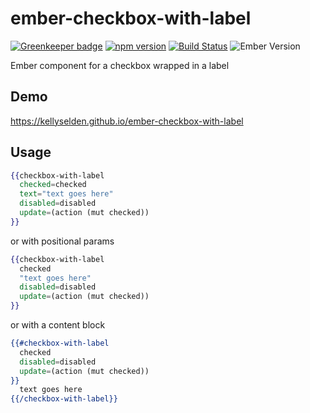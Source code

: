 # ember-checkbox-with-label

[![Greenkeeper badge](https://badges.greenkeeper.io/kellyselden/ember-checkbox-with-label.svg)](https://greenkeeper.io/)
[![npm version](https://badge.fury.io/js/ember-checkbox-with-label.svg)](https://badge.fury.io/js/ember-checkbox-with-label)
[![Build Status](https://travis-ci.org/kellyselden/ember-checkbox-with-label.svg?branch=master)](https://travis-ci.org/kellyselden/ember-checkbox-with-label)
![Ember Version](https://embadge.io/v1/badge.svg?start=2.12.0)

Ember component for a checkbox wrapped in a label

## Demo

https://kellyselden.github.io/ember-checkbox-with-label

## Usage

```hbs
{{checkbox-with-label
  checked=checked
  text="text goes here"
  disabled=disabled
  update=(action (mut checked))
}}
```

or with positional params

```hbs
{{checkbox-with-label
  checked
  "text goes here"
  disabled=disabled
  update=(action (mut checked))
}}
```

or with a content block

```hbs
{{#checkbox-with-label
  checked
  disabled=disabled
  update=(action (mut checked))
}}
  text goes here
{{/checkbox-with-label}}
```

